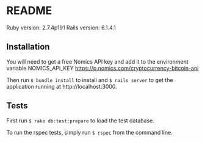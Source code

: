 # README

Ruby version: 2.7.4p191
Rails version: 6.1.4.1

## Installation

You will need to get a free Nomics API key and add it to the environment variable NOMICS_API_KEY
https://p.nomics.com/cryptocurrency-bitcoin-api

Then run `$ bundle install` to install and `$ rails server` to get the application running at http://localhost:3000.

## Tests

First run `$ rake db:test:prepare` to load the test database.

To run the rspec tests, simply run `$ rspec` from the command line.